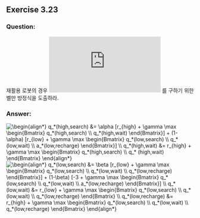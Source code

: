## Exercise 3.23

### Question:

재활용 로봇의 경우 ![equation](https://latex.codecogs.com/svg.latex?q_*) 를 구하기 위한 벨만 방정식을 도출하라.

### Answer:

<img src="https://latex.codecogs.com/svg.latex?\begin{align*}&space;q_*(high,search)&space;&=&space;\alpha&space;[r_{high}&space;&plus;&space;\gamma&space;\max&space;\begin{Bmatrix}&space;q_*(high,search)&space;\\&space;q_*(high,wait)&space;\end{Bmatrix}]&space;&plus;&space;(1-\alpha)&space;[r_{low}&space;&plus;&space;\gamma&space;\max&space;\begin{Bmatrix}&space;q_*(low,search)&space;\\&space;q_*(low,wait)&space;\\&space;a_*(low,recharge)&space;\end{Bmatrix}]&space;\\&space;q_*(high,wait)&space;&=&space;r_{high}&space;&plus;&space;\gamma&space;\max&space;\begin{Bmatrix}&space;q_*(high,search)&space;\\&space;q_*&space;(high,wait)&space;\end{Bmatrix}&space;\end{align*}" title="\begin{align*} q_*(high,search) &= \alpha [r_{high} + \gamma \max \begin{Bmatrix} q_*(high,search) \\ q_*(high,wait) \end{Bmatrix}] + (1-\alpha) [r_{low} + \gamma \max \begin{Bmatrix} q_*(low,search) \\ q_*(low,wait) \\ a_*(low,recharge) \end{Bmatrix}] \\ q_*(high,wait) &= r_{high} + \gamma \max \begin{Bmatrix} q_*(high,search) \\ q_* (high,wait) \end{Bmatrix} \end{align*}" />

<img src="https://latex.codecogs.com/svg.latex?\begin{align*}&space;q_*(low,search)&space;&=&space;\beta&space;[r_{low}&space;&plus;&space;\gamma&space;\max&space;\begin{Bmatrix}&space;q_*(low,search)&space;\\&space;q_*(low,wait)&space;\\&space;q_*(low,recharge)&space;\end{Bmatrix}]&space;&plus;&space;(1-\beta)&space;[-3&space;&plus;&space;\gamma&space;\max&space;\begin{Bmatrix}&space;q_*(low,search)&space;\\&space;q_*(low,wait)&space;\\&space;a_*(low,recharge)&space;\end{Bmatrix}]&space;\\&space;q_*(low,wait)&space;&=&space;r_{low}&space;&plus;&space;\gamma&space;\max&space;\begin{Bmatrix}&space;q_*(low,search)&space;\\&space;q_*(low,wait)&space;\\&space;q_*(low,recharge)&space;\end{Bmatrix}&space;\\&space;q_*(low,recharge)&space;&=&space;r_{high}&space;&plus;&space;\gamma&space;\max&space;\begin{Bmatrix}&space;q_*(low,search)&space;\\&space;q_*(low,wait)&space;\\&space;q_*(low,recharge)&space;\end{Bmatrix}&space;\end{align*}" title="\begin{align*} q_*(low,search) &= \beta [r_{low} + \gamma \max \begin{Bmatrix} q_*(low,search) \\ q_*(low,wait) \\ q_*(low,recharge) \end{Bmatrix}] + (1-\beta) [-3 + \gamma \max \begin{Bmatrix} q_*(low,search) \\ q_*(low,wait) \\ a_*(low,recharge) \end{Bmatrix}] \\ q_*(low,wait) &= r_{low} + \gamma \max \begin{Bmatrix} q_*(low,search) \\ q_*(low,wait) \\ q_*(low,recharge) \end{Bmatrix} \\ q_*(low,recharge) &= r_{high} + \gamma \max \begin{Bmatrix} q_*(low,search) \\ q_*(low,wait) \\ q_*(low,recharge) \end{Bmatrix} \end{align*}" />